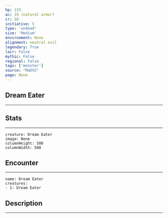 ```yaml
---
hp: 133
ac: 19 (natural armor)
cr: 10
initiative: 5
type: 'undead'    
size: 'Medium'
environment: None
alignment: neutral evil
legendary: True
lair: False
mythic: False
regional: False
tags: ['monster']
source: "MaDSS"
page: None
---
```


## Dream Eater
---



## Stats
---

```statblock
creature: Dream Eater
image: None
columnHeight: 500
columnWidth: 500
```

## Encounter
---

```encounter-table
name: Dream Eater
creatures:
- 1: Dream Eater
```

## Description
---





